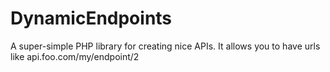 # DynamicEndpoints
A super-simple PHP library for creating nice APIs. It allows you to have urls like api.foo.com/my/endpoint/2
